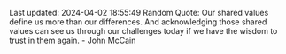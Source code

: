 Last updated: 2024-04-02 18:55:49
Random Quote: Our shared values define us more than our differences. And acknowledging those shared values can see us through our challenges today if we have the wisdom to trust in them again. - John McCain
